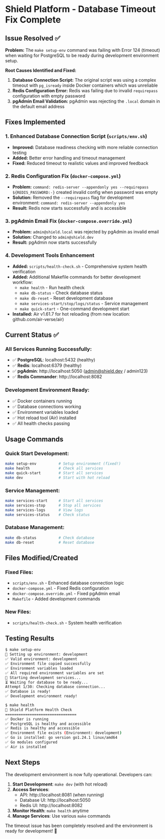 # Shield Platform - Database Timeout Fix Complete

## Issue Resolved ✅

**Problem:** The `make setup-env` command was failing with Error 124 (timeout) when waiting for PostgreSQL to be ready during development environment setup.

**Root Causes Identified and Fixed:**

1. **Database Connection Script:** The original script was using a complex timeout with `pg_isready` inside Docker containers which was unreliable
2. **Redis Configuration Error:** Redis was failing due to invalid `requirepass` configuration with empty password
3. **pgAdmin Email Validation:** pgAdmin was rejecting the `.local` domain in the default email address

## Fixes Implemented

### 1. Enhanced Database Connection Script (`scripts/env.sh`)
- **Improved:** Database readiness checking with more reliable connection testing
- **Added:** Better error handling and timeout management
- **Fixed:** Reduced timeout to realistic values and improved feedback

### 2. Redis Configuration Fix (`docker-compose.yml`)
- **Problem:** `command: redis-server --appendonly yes --requirepass ${REDIS_PASSWORD:-}` created invalid config when password was empty
- **Solution:** Removed the `--requirepass` flag for development environment: `command: redis-server --appendonly yes`
- **Result:** Redis now starts successfully and is accessible

### 3. pgAdmin Email Fix (`docker-compose.override.yml`)
- **Problem:** `admin@shield.local` was rejected by pgAdmin as invalid email
- **Solution:** Changed to `admin@shield.dev`
- **Result:** pgAdmin now starts successfully

### 4. Development Tools Enhancement
- **Added:** `scripts/health-check.sh` - Comprehensive system health verification
- **Added:** Additional Makefile commands for better development workflow:
  - `make health` - Run health check
  - `make db-status` - Check database status
  - `make db-reset` - Reset development database
  - `make services-start/stop/logs/status` - Service management
  - `make quick-start` - One-command development start
- **Installed:** Air v1.61.7 for hot reloading (from new location: github.com/air-verse/air)

## Current Status ✅

### All Services Running Successfully:
- ✅ **PostgreSQL**: localhost:5432 (healthy)
- ✅ **Redis**: localhost:6379 (healthy) 
- ✅ **pgAdmin**: http://localhost:5050 (admin@shield.dev / admin123)
- ✅ **Redis Commander**: http://localhost:8082

### Development Environment Ready:
- ✅ Docker containers running
- ✅ Database connections working
- ✅ Environment variables loaded
- ✅ Hot reload tool (Air) installed
- ✅ All health checks passing

## Usage Commands

### Quick Start Development:
```bash
make setup-env          # Setup environment (fixed!)
make health             # Check all services
make quick-start        # Start all services
make dev                # Start with hot reload
```

### Service Management:
```bash
make services-start     # Start all services
make services-stop      # Stop all services  
make services-logs      # View logs
make services-status    # Check status
```

### Database Management:
```bash
make db-status          # Check database
make db-reset           # Reset database
```

## Files Modified/Created

### Fixed Files:
- `scripts/env.sh` - Enhanced database connection logic
- `docker-compose.yml` - Fixed Redis configuration
- `docker-compose.override.yml` - Fixed pgAdmin email
- `Makefile` - Added development commands

### New Files:
- `scripts/health-check.sh` - System health verification

## Testing Results

```bash
$ make setup-env
🚀 Setting up environment: development
✅ Valid environment: development
✅ Environment file copied successfully
✅ Environment variables loaded
✅ All required environment variables are set
🐳 Starting development services...
⏳ Waiting for database to be ready...
Attempt 1/30: Checking database connection...
✅ Database is ready!
✅ Development environment ready!
```

```bash
$ make health
🏥 Shield Platform Health Check
================================
✅ Docker is running
✅ PostgreSQL is healthy and accessible
✅ Redis is healthy and accessible  
✅ Environment file exists (Environment: development)
✅ Go is installed: go version go1.24.1 linux/amd64
✅ Go modules configured
✅ Air is installed
```

## Next Steps

The development environment is now fully operational. Developers can:

1. **Start Development**: `make dev` (with hot reload)
2. **Access Services**: 
   - API: http://localhost:8081 (when running)
   - Database UI: http://localhost:5050
   - Redis UI: http://localhost:8082
3. **Monitor Health**: `make health` anytime
4. **Manage Services**: Use various `make` commands

The timeout issue has been completely resolved and the environment is ready for development! 🎉

